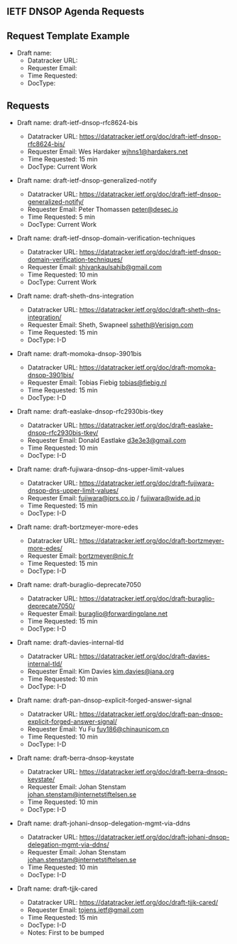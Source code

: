## IETF DNSOP Agenda Requests

## Request Template Example

*   Draft name:
    - Datatracker URL:
    - Requester Email:
    - Time Requested:
    - DocType:

## Requests

*   Draft name: draft-ietf-dnsop-rfc8624-bis
    - Datatracker URL: https://datatracker.ietf.org/doc/draft-ietf-dnsop-rfc8624-bis/
    - Requester Email: Wes Hardaker <wjhns1@hardakers.net>
    - Time Requested: 15 min
    - DocType: Current Work

*   Draft name: draft-ietf-dnsop-generalized-notify
    - Datatracker URL: https://datatracker.ietf.org/doc/draft-ietf-dnsop-generalized-notify/
    - Requester Email: Peter Thomassen <peter@desec.io>
    - Time Requested: 5 min
    - DocType: Current Work

*   Draft name: draft-ietf-dnsop-domain-verification-techniques
    - Datatracker URL: https://datatracker.ietf.org/doc/draft-ietf-dnsop-domain-verification-techniques/
    - Requester Email: shivankaulsahib@gmail.com
    - Time Requested: 10 min
    - DocType: Current Work

*   Draft name: draft-sheth-dns-integration
    - Datatracker URL: https://datatracker.ietf.org/doc/draft-sheth-dns-integration/
    - Requester Email: Sheth, Swapneel <ssheth@Verisign.com>
    - Time Requested: 15 min
    - DocType: I-D

*   Draft name: draft-momoka-dnsop-3901bis
    - Datatracker URL: https://datatracker.ietf.org/doc/draft-momoka-dnsop-3901bis/
    - Requester Email: Tobias Fiebig <tobias@fiebig.nl>
    - Time Requested: 15 min
    - DocType: I-D

*   Draft name: draft-easlake-dnsop-rfc2930bis-tkey
    - Datatracker URL: https://datatracker.ietf.org/doc/draft-easlake-dnsop-rfc2930bis-tkey/
    - Requester Email: Donald Eastlake <d3e3e3@gmail.com>
    - Time Requested: 10 min
    - DocType: I-D

*   Draft name: draft-fujiwara-dnsop-dns-upper-limit-values
    - Datatracker URL:  https://datatracker.ietf.org/doc/draft-fujiwara-dnsop-dns-upper-limit-values/
    - Requester Email: fujiwara@jprs.co.jp / fujiwara@wide.ad.jp
    - Time Requested: 15 min
    - DocType: I-D

*   Draft name: draft-bortzmeyer-more-edes
    - Datatracker URL:  https://datatracker.ietf.org/doc/draft-bortzmeyer-more-edes/
    - Requester Email: bortzmeyer@nic.fr
    - Time Requested: 15 min
    - DocType: I-D

*   Draft name: draft-buraglio-deprecate7050
    - Datatracker URL: https://datatracker.ietf.org/doc/draft-buraglio-deprecate7050/
    - Requester Email: buraglio@forwardingplane.net
    - Time Requested: 15 min
    - DocType: I-D

*   Draft name: draft-davies-internal-tld
    - Datatracker URL: https://datatracker.ietf.org/doc/draft-davies-internal-tld/
    - Requester Email: Kim Davies <kim.davies@iana.org>
    - Time Requested: 10 min
    - DocType: I-D

*   Draft name: draft-pan-dnsop-explicit-forged-answer-signal
    - Datatracker URL: https://datatracker.ietf.org/doc/draft-pan-dnsop-explicit-forged-answer-signal/
    - Requester Email: Yu Fu <fuy186@chinaunicom.cn>
    - Time Requested: 10 min
    - DocType: I-D

*   Draft name: draft-berra-dnsop-keystate
    - Datatracker URL: https://datatracker.ietf.org/doc/draft-berra-dnsop-keystate/
    - Requester Email: Johan Stenstam <johan.stenstam@internetstiftelsen.se>
    - Time Requested: 10 min
    - DocType: I-D

*   Draft name: draft-johani-dnsop-delegation-mgmt-via-ddns
    - Datatracker URL: https://datatracker.ietf.org/doc/draft-johani-dnsop-delegation-mgmt-via-ddns/
    - Requester Email: Johan Stenstam <johan.stenstam@internetstiftelsen.se>
    - Time Requested: 10 min
    - DocType: I-D

*   Draft name: draft-tjjk-cared
    - Datatracker URL: https://datatracker.ietf.org/doc/draft-tjjk-cared/
    - Requester Email: tojens.ietf@gmail.com
    - Time Requested: 15 min
    - DocType: I-D
    - Notes: First to be bumped
